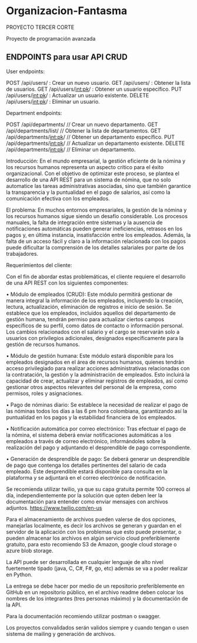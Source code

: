 # Organizacion-Fantasma

PROYECTO TERCER CORTE

Proyecto de programación avanzada

## ENDPOINTS para usar API CRUD

User endpoints:

POST /api/users/ : Crear un nuevo usuario.
GET /api/users/ : Obtener la lista de usuarios.
GET /api/users/<int:pk>/ : Obtener un usuario específico.
PUT /api/users/<int:pk>/ : Actualizar un usuario existente.
DELETE /api/users/<int:pk>/ : Eliminar un usuario.

Department endpoints:

POST /api/departments/ // Crear un nuevo departamento.
GET /api/departments/list/ // Obtener la lista de departamentos.
GET /api/departments/<int:pk>/ // Obtener un departamento específico.
PUT /api/departments/<int:pk>/ // Actualizar un departamento existente.
DELETE /api/departments/<int:pk>/ // Eliminar un departamento.


Introducción:
En el mundo empresarial, la gestión eficiente de la nómina y los recursos humanos
representa un aspecto crítico para el éxito organizacional. Con el objetivo de optimizar
este proceso, se plantea el desarrollo de una API REST para un sistema de nómina, que
no solo automatice las tareas administrativas asociadas, sino que también garantice la
transparencia y la puntualidad en el pago de salarios, así como la comunicación efectiva
con los empleados.


El problema:
En muchos entornos empresariales, la gestión de la nómina y los recursos humanos
sigue siendo un desafío considerable. Los procesos manuales, la falta de integración
entre sistemas y la ausencia de notificaciones automáticas pueden generar
ineficiencias, retrasos en los pagos y, en última instancia, insatisfacción entre los
empleados. Además, la falta de un acceso fácil y claro a la información relacionada con
los pagos puede dificultar la comprensión de los detalles salariales por parte de los
trabajadores.


Requerimientos del cliente:


Con el fin de abordar estas problemáticas, el cliente requiere el desarrollo de una API
REST con los siguientes componentes:


• Módulo de empleados (CRUD): Este módulo permitirá gestionar de manera
integral la información de los empleados, incluyendo la creación, lectura,
actualización, eliminación de registros e inicio de sesión. Se establece que los
empleados, incluidos aquellos del departamento de gestión humana, tendrán
permiso para actualizar ciertos campos específicos de su perfil, como datos de
contacto o información personal. Los cambios relacionados con el salario y el
cargo se reservarán solo a usuarios con privilegios adicionales, designados
específicamente para la gestión de recursos humanos.

• Módulo de gestión humana: Este módulo estará disponible para los empleados
designados en el área de recursos humanos, quienes tendrán acceso privilegiado
para realizar acciones administrativas relacionadas con la contratación, la
gestión y la administración de empleados. Esto incluirá la capacidad de crear,
actualizar y eliminar registros de empleados, así como gestionar otros aspectos
relevantes del personal de la empresa, como permisos, roles y asignaciones.

• Pago de nóminas diario: Se establece la necesidad de realizar el pago de las
nóminas todos los días a las 6 pm hora colombiana, garantizando así la
puntualidad en los pagos y la estabilidad financiera de los empleados.


• Notificación automática por correo electrónico: Tras efectuar el pago de la
nómina, el sistema deberá enviar notificaciones automáticas a los empleados a
través de correo electrónico, informándoles sobre la realización del pago y
adjuntando el desprendible de pago correspondiente.


• Generación de desprendible de pago: Se deberá generar un desprendible de pago
que contenga los detalles pertinentes del salario de cada empleado. Este
desprendible estará disponible para consulta en la plataforma y se adjuntará en
el correo electrónico de notificación.


Se recomienda utilizar twilio, ya que su capa gratuita permite 100 correos al día,
independientemente por la solución que opten deben leer la documentación para
entender como enviar mensajes con archivos adjuntos.
https://www.twilio.com/en-us


Para el almacenamiento de archivos pueden valerse de dos opciones, manejarlas
localmente, es decir los archivos se generan y guardan en el servidor de la aplicación
con los problemas que esto puede presentar, o pueden almacenar los archivos en algún
servicio cloud preferiblemente gratuito, para esto recomiendo S3 de Amazon, google
cloud storage o azure blob storage.


La API puede ser desarrollada en cualquier lenguaje de alto nivel fuertemente tipado
(java, C, C#, F#, go, etc) además se va a poder realizar en Python.


La entrega se debe hacer por medio de un repositorio preferiblemente en GitHub en un
repositorio público, en el archivo readme deben colocar los nombres de los integrantes
(tres personas máximo) y la documentación de la API.



Para la documentación recomiendo utilizar postman o swagger.


Los proyectos convalidados serán validos siempre y cuando tengan o usen sistema de mailing y generación de archivos.


